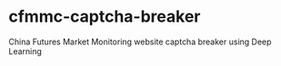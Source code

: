 # cfmmc-captcha-breaker
China Futures Market Monitoring website captcha breaker using Deep Learning
